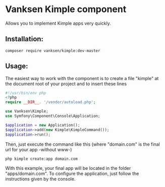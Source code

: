 # Vanksen Kimple component

Allows you to implement Kimple apps very quickly.

## Installation:

```
composer require vanksen/kimple:dev-master
```

## Usage:

The easiest way to work with the component is to create a file "kimple" at the document root of your project and to insert these lines

```php
#!/usr/bin/env php
<?php
require __DIR__. '/vendor/autoload.php';

use Vanksen\Kimple;
use Symfony\Component\Console\Application;

$application = new Application();
$application->add(new Kimple\KimpleCommand());
$application->run();
```

Then, just execute the command like this (where "domain.com" is the final url for your app -without www-)

```
php kimple create:app domain.com
```

With this example, your final app will be located in the folder "apps/domain.com". 
To configure the application, just follow the instructions given by the console.


